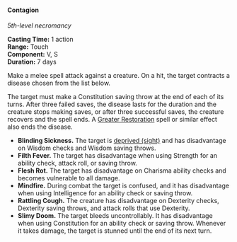 #### Contagion
<!-- markdownlint-disable link-image-reference-definitions -->
[_metadata_:spell_name]:- "Contagion"
[_metadata_:spell_level]:- "5"
[_metadata_:spell_school]:- "necromancy"
[_metadata_:ritual]:- "false"
[_metadata_:casting_time_amount]:- "1"
[_metadata_:casting_time_unit]:- "action"
[_metadata_:range]:- "Touch"
[_metadata_:target]:- "One creature"
[_metadata_:components_verbal]:- "false"
[_metadata_:components_somatic]:- "false"
[_metadata_:components_material]:- "false"
[_metadata_:duration]:- "7 days"
[_metadata_:concentration]:- "false"
[_metadata_:saving_throw]:- "Constitution"
[_metadata_:saving_throw_success]:- "ends_effect"
[_metadata_:compared_to_wotc_srd_5.1]:- "mechanics_same_wording_different"
[_metadata_:compared_to_a5e_srd]:- "mechanics_same_wording_different"
<!-- markdownlint-disable-next-line no-emphasis-as-heading -->
_5th-level necromancy_

**Casting Time:** 1 action \
**Range:** Touch \
**Component:** V, S \
**Duration:** 7 days

Make a melee spell attack against a creature.
On a hit, the target contracts a disease chosen from the list below.

The target must make a Constitution saving throw at the end of each of its turns.
After three failed saves, the disease lasts for the duration and the creature stops making saves, or after three successful saves, the creature recovers and the spell ends.
A [Greater Restoration](#Greater_Restoration_greater_restoration) spell or similar effect also ends the disease.

<!-- spell-checker:words Mindfire -->
- **Blinding Sickness.**
  The target is [deprived (sight)](#Conditions_deprived) and has disadvantage on Wisdom checks and Wisdom saving throws.
- **Filth Fever.**
  The target has disadvantage when using Strength for an ability check, attack roll, or saving throw.
- **Flesh Rot.**
  The target has disadvantage on Charisma ability checks and becomes vulnerable to all damage.
- **Mindfire.**
  During combat the target is confused, and it has disadvantage when using Intelligence for an ability check or saving throw.
- **Rattling Cough.**
  The creature has disadvantage on Dexterity checks, Dexterity saving throws, and attack rolls that use Dexterity.
- **Slimy Doom.**
  The target bleeds uncontrollably.
  It has disadvantage when using Constitution for an ability check or saving throw.
  Whenever it takes damage, the target is stunned until the end of its next turn.

